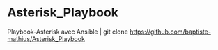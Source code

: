 # Asterisk_Playbook
Playbook-Asterisk avec Ansible
| git clone https://github.com/baptiste-mathius/Asterisk_Playbook
